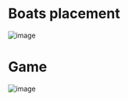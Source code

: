 # Boats placement
![image](https://github.com/theo-bnts/battleship/assets/55360392/a99c1c57-6eb3-43b6-baac-aded1c535301)

# Game
![image](https://github.com/theo-bnts/battleship/assets/55360392/02804b5c-4145-4534-a023-ddf13544d5cc)
